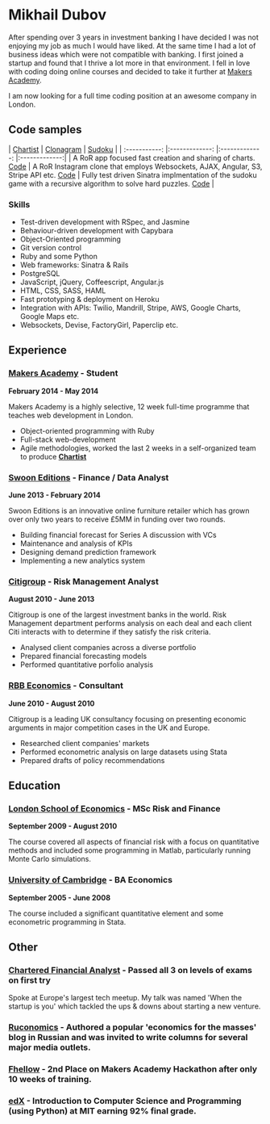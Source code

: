# Mikhail Dubov

After spending over 3 years in investment banking I have decided I was not enjoying my job as much I would have liked. At the same time I had a lot of business ideas which were not compatible with banking. I first joined a startup and found that I thrive a lot more in that environment. I fell in love with coding doing online courses and decided to take it further at [Makers Academy](http://www.makersacademy.com/). 

I am now looking for a full time coding position at an awesome company in London.   


## Code samples

| [Chartist](http://charti.st/)  | [Clonagram](http://fierce-beach-6871.herokuapp.com/)          | [Sudoku](https://github.com/mariogintili/boris_bikes) |
| :-----------: |:-------------: |:-------------: |:-------------:|
| A RoR app focused fast creation and sharing of charts. [Code](https://github.com/chartist/chartist)   | A RoR Instagram clone that employs Websockets, AJAX, Angular, S3, Stripe API etc. [Code](https://github.com/duboff/clonagram) | Fully test driven Sinatra implmentation of the sudoku game with a recursive algorithm to solve hard puzzles. [Code](https://github.com/duboff/Sudoku-web-version) |


### Skills

* Test-driven development with RSpec, and Jasmine
* Behaviour-driven development with Capybara
* Object-Oriented programming
* Git version control
* Ruby and some Python
* Web frameworks: Sinatra & Rails
* PostgreSQL
* JavaScript, jQuery, Coffeescript, Angular.js
* HTML, CSS, SASS, HAML
* Fast prototyping & deployment on Heroku
* Integration with APIs: Twilio, Mandrill, Stripe, AWS, Google Charts, Google Maps etc.
* Websockets, Devise, FactoryGirl, Paperclip etc.

## Experience

### [Makers Academy](http://www.makersacademy.com/) - Student

**February 2014 - May 2014**

Makers Academy is a highly selective, 12 week full-time programme that teaches web development in London.

* Object-oriented programming with Ruby
* Full-stack web-development
* Agile methodologies, worked the last 2 weeks in a self-organized team to
 produce **[Chartist](http://charti.st/)**


### [Swoon Editions](https://www.swooneditions.com/) - Finance / Data Analyst

 **June 2013 - February 2014**

Swoon Editions is an innovative online furniture retailer which has grown over only two years to receive £5MM in funding over two rounds.

* Building financial forecast for Series A discussion with VCs
* Maintenance and analysis of KPIs
* Designing demand prediction framework
* Implementing a new analytics system


### [Citigroup](http://www.citi.com/) - Risk Management Analyst

**August 2010 - June 2013**

Citigroup is one of the largest investment banks in the world. Risk Management department performs analysis on each deal and each client Citi interacts with to determine if they satisfy the risk criteria.

* Analysed client companies across a diverse portfolio
* Prepared financial forecasting models
* Performed quantitative porfolio analysis

### [RBB Economics](http://www.rbbeconomics.com/) - Consultant

**June 2010 - August 2010**

Citigroup is a leading UK consultancy focusing on presenting economic arguments in major competition cases in the UK and Europe.

* Researched client companies' markets
* Performed econometric analysis on large datasets using Stata
* Prepared drafts of policy recommendations

## Education

### [London School of Economics](http://www.lse.ac.uk/) - MSc Risk and Finance

**September 2009 - August 2010**

The course covered all aspects of financial risk with a focus on quantitative methods and included some programming in Matlab, particularly running Monte Carlo simulations.

### [University of Cambridge](http://www.cam.ac.uk/) - BA Economics

**September 2005 - June 2008**

The course included a significant quantitative element and some econometric programming in Stata.


## Other

### [Chartered Financial Analyst](https://www.cfainstitute.org) - Passed all 3 on levels of exams on first try

Spoke at Europe's largest tech meetup. My talk was named 'When the startup is you' which tackled
the ups & downs about starting a new venture.

### [Ruconomics](http://www.ruconomics.com/) - Authored a popular 'economics for the masses' blog in Russian and was invited to write columns for several major media outlets.


### [Fhellow](https://github.com/duboff/fhellow) - 2nd Place on Makers Academy Hackathon after only 10 weeks of training.

### [edX](https://s3.amazonaws.com/verify.edx.org/downloads/d20e82d7d84140c6a0a444a38447f48a/Certificate.pdf) - Introduction to Computer Science and Programming (using Python) at MIT earning 92% final grade.
